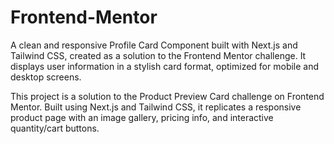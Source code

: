 # Frontend-Mentor
A clean and responsive Profile Card Component built with Next.js and Tailwind CSS, created as a solution to the Frontend Mentor challenge. It displays user information in a stylish card format, optimized for mobile and desktop screens.

This project is a solution to the Product Preview Card challenge on Frontend Mentor. Built using Next.js and Tailwind CSS, it replicates a responsive product page with an image gallery, pricing info, and interactive quantity/cart buttons.

